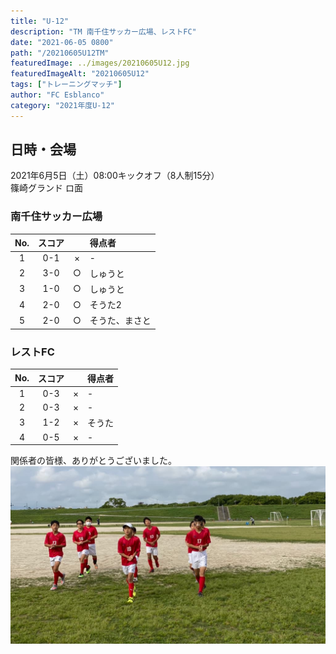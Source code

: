 ```yaml
---
title: "U-12"
description: "TM 南千住サッカー広場、レストFC"
date: "2021-06-05 0800"
path: "/20210605U12TM"
featuredImage: ../images/20210605U12.jpg
featuredImageAlt: "20210605U12"
tags: ["トレーニングマッチ"]
author: "FC Esblanco"
category: "2021年度U-12"
---
```


## 日時・会場

2021年6月5日（土）08:00キックオフ（8人制15分）  
篠崎グランド ロ面

### 南千住サッカー広場

| No.| スコア |   | 得点者  |
|:--:|:------:|:-:|:--------|
| 1  | 0-1      | × |-        |
| 2  | 3-0      | ○ |しゅうと  |
| 3  | 1-0      | ○ |しゅうと  |
| 4  | 2-0      | ○ |そうた2   |
| 5  | 2-0      | ○ |そうた、まさと|

### レストFC

| No.| スコア |   | 得点者  |
|:--:|:------:|:-:|:--------|
| 1  | 0-3      | × |-      |
| 2  | 0-3      | × |-      |
| 3  | 1-2      | × |そうた  |
| 4  | 0-5      | × |-      |


<script src="https://adm.shinobi.jp/s/f9835040bccb6582c56df68b8f5ecca7"></script>

関係者の皆様、ありがとうございました。
![20210605U12](../images/20210605U12b.jpg "篠崎グランドロ面")
